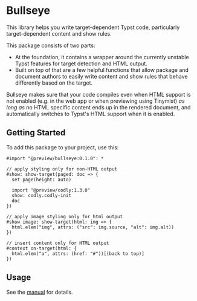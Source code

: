 # Bullseye

This library helps you write target-dependent Typst code, particularly target-dependent content and show rules.

This package consists of two parts:
- At the foundation, it contains a wrapper around the currently unstable Typst features for target detection and HTML output.
- Built on top of that are a few helpful functions that allow package and document authors to easily write content and show rules that behave differently based on the target.

Bullseye makes sure that your code compiles even when HTML support is not enabled (e.g. in the web app or when previewing using Tinymist) _as long as_ no HTML specific content ends up in the rendered document, and automatically switches to Typst's HTML support when it is enabled.

## Getting Started

To add this package to your project, use this:

```typ
#import "@preview/bullseye:0.1.0": *

// apply styling only for non-HTML output
#show: show-target(paged: doc => {
  set page(height: auto)

  import "@preview/codly:1.3.0"
  show: codly.codly-init
  doc
})

// apply image styling only for html output
#show image: show-target(html: img => {
  html.elem("img", attrs: ("src": img.source, "alt": img.alt))
})

// insert content only for HTML output
#context on-target(html: {
  html.elem("a", attrs: (href: "#"))[(back to top)]
})
```

## Usage

See the [manual](docs/manual.pdf) for details.
